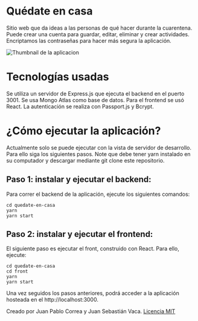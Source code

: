 # Quédate en casa
Sitio web que da ideas a las personas de qué hacer durante la cuarentena. Puede crear una cuenta para guardar, editar, eliminar y crear actividades. Encriptamos las contraseñas para hacer más segura la aplicación.

![Thumbnail de la aplicacion](https://dl.dropboxusercontent.com/s/mv8wtvr322paxhk/AppDemoQuedateEnCasa.png)

# Tecnologías usadas
Se utiliza un servidor de Express.js que ejecuta el backend en el puerto 3001. Se usa Mongo Atlas como base de datos. Para el frontend se usó React. La autenticación se realiza con Passport.js y Bcrypt.


# ¿Cómo ejecutar la aplicación?
Actualmente solo se puede ejecutar con la vista de servidor de desarrollo. Para ello siga los siguientes pasos. Note que debe tener yarn instalado en su computador y descargar mediante git clone este repositorio.

## Paso 1: instalar y ejecutar el backend:
Para correr el backend de la aplicación, ejecute los siguientes comandos:

`cd quedate-en-casa` <br />
`yarn`<br />
`yarn start`

## Paso 2: instalar y ejecutar el frontend:
El siguiente paso es ejecutar el front, construido con React. Para ello, ejecute:

`cd quedate-en-casa`<br />
`cd front`<br />
`yarn`<br />
`yarn start`

Una vez seguidos los pasos anteriores, podrá acceder a la aplicación hosteada en el http://localhost:3000.

Creado por Juan Pablo Correa y Juan Sebastián Vaca. [Licencia MIT](https://github.com/jpcorreap/quedate-en-casa/blob/master/LICENSE)
